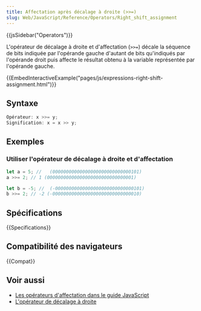 ```yaml
---
title: Affectation après décalage à droite (>>=)
slug: Web/JavaScript/Reference/Operators/Right_shift_assignment
---
```


{{jsSidebar("Operators")}}

L'opérateur de décalage à droite et d'affectation (`>>=`) décale la séquence de bits indiquée par l'opérande gauche d'autant de bits qu'indiqués par l'opérande droit puis affecte le résultat obtenu à la variable représentée par l'opérande gauche.

{{EmbedInteractiveExample("pages/js/expressions-right-shift-assignment.html")}}

## Syntaxe

```js
Opérateur: x >>= y;
Signification: x = x >> y;
```

## Exemples

### Utiliser l'opérateur de décalage à droite et d'affectation

```js
let a = 5; //   (00000000000000000000000000000101)
a >>= 2; // 1 (00000000000000000000000000000001)

let b = -5; //  (-00000000000000000000000000000101)
b >>= 2; // -2 (-00000000000000000000000000000010)
```

## Spécifications

{{Specifications}}

## Compatibilité des navigateurs

{{Compat}}

## Voir aussi

- [Les opérateurs d'affectation dans le guide JavaScript](/fr/docs/Web/JavaScript/Guide/Expressions_and_Operators#assignment)
- [L'opérateur de décalage à droite](/fr/docs/Web/JavaScript/Reference/Operators/Right_shift)

